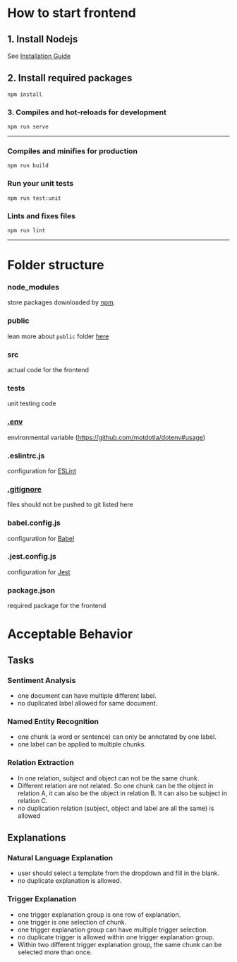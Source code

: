 # How to start frontend

## 1. Install Nodejs

See [Installation Guide](https://nodejs.org/en/download/)

## 2. Install required packages

```
npm install
```

### 3. Compiles and hot-reloads for development

```
npm run serve
```

-----

### Compiles and minifies for production

```
npm run build
```

### Run your unit tests

```
npm run test:unit
```

### Lints and fixes files

```
npm run lint
```

---

# Folder structure

### node_modules

store packages downloaded by [npm](https://www.npmjs.com/).

### public

lean more about `public` folder [here](https://cli.vuejs.org/guide/html-and-static-assets.html#the-public-folder)

### src

actual code for the frontend

### tests

unit testing code

### [.env](https://github.com/motdotla/dotenv#usage)

environmental variable (https://github.com/motdotla/dotenv#usage)

### .eslintrc.js

configuration for [ESLint](https://eslint.org/docs/user-guide/configuring/)

### [.gitignore](https://git-scm.com/docs/gitignore)

files should not be pushed to git listed here

### babel.config.js

configuration for [Babel](https://babeljs.io/docs/en/)

### .jest.config.js

configuration for [Jest](https://jestjs.io/docs/getting-started)

### package.json

required package for the frontend

# Acceptable Behavior

## Tasks

### Sentiment Analysis

- one document can have multiple different label.
- no duplicated label allowed for same document.

### Named Entity Recognition

- one chunk (a word or sentence) can only be annotated by one label.
- one label can be applied to multiple chunks.

### Relation Extraction

- In one relation, subject and object can not be the same chunk.
- Different relation are not related. So one chunk can be the object in relation A, it can also be the object in
  relation B. It can also be subject in relation C.
- no duplication relation (subject, object and label are all the same) is allowed

## Explanations

### Natural Language Explanation

- user should select a template from the dropdown and fill in the blank.
- no duplicate explanation is allowed.

### Trigger Explanation

- one trigger explanation group is one row of explanation.
- one trigger is one selection of chunk.
- one trigger explanation group can have multiple trigger selection.
- no duplicate trigger is allowed within one trigger explanation group.
- Within two different trigger explanation group, the same chunk can be selected more than once.